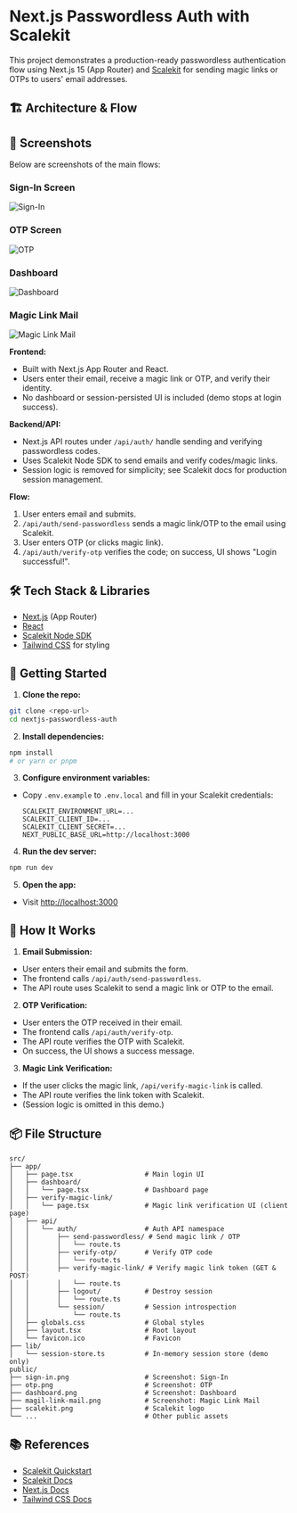 # Next.js Passwordless Auth with Scalekit

This project demonstrates a production-ready passwordless authentication flow using Next.js 15 (App Router) and [Scalekit](https://scalekit.com) for sending magic links or OTPs to users' email addresses.

## 🏗️ Architecture & Flow

## 📸 Screenshots

Below are screenshots of the main flows:

### Sign-In Screen
![Sign-In](public/sign-in.png)

### OTP Screen
![OTP](public/otp.png)


### Dashboard
![Dashboard](public/dashboard.png)

### Magic Link Mail
![Magic Link Mail](public/magil-link-mail.png)

**Frontend:**

- Built with Next.js App Router and React.
- Users enter their email, receive a magic link or OTP, and verify their identity.
- No dashboard or session-persisted UI is included (demo stops at login success).

**Backend/API:**

- Next.js API routes under `/api/auth/` handle sending and verifying passwordless codes.
- Uses Scalekit Node SDK to send emails and verify codes/magic links.
- Session logic is removed for simplicity; see Scalekit docs for production session management.

**Flow:**

1. User enters email and submits.
2. `/api/auth/send-passwordless` sends a magic link/OTP to the email using Scalekit.
3. User enters OTP (or clicks magic link).
4. `/api/auth/verify-otp` verifies the code; on success, UI shows "Login successful!".

## 🛠️ Tech Stack & Libraries

- [Next.js](https://nextjs.org/) (App Router)
- [React](https://react.dev/)
- [Scalekit Node SDK](https://www.npmjs.com/package/@scalekit-sdk/node)
- [Tailwind CSS](https://tailwindcss.com/) for styling

## 🚀 Getting Started

1. **Clone the repo:**

 ```bash
 git clone <repo-url>
 cd nextjs-passwordless-auth
 ```

2. **Install dependencies:**

 ```bash
 npm install
 # or yarn or pnpm
 ```

3. **Configure environment variables:**

- Copy `.env.example` to `.env.local` and fill in your Scalekit credentials:

   ```env
   SCALEKIT_ENVIRONMENT_URL=...
   SCALEKIT_CLIENT_ID=...
   SCALEKIT_CLIENT_SECRET=...
   NEXT_PUBLIC_BASE_URL=http://localhost:3000
   ```

4. **Run the dev server:**

 ```bash
 npm run dev
 ```

5. **Open the app:**

- Visit [http://localhost:3000](http://localhost:3000)

## 📝 How It Works

1. **Email Submission:**

- User enters their email and submits the form.
- The frontend calls `/api/auth/send-passwordless`.
- The API route uses Scalekit to send a magic link or OTP to the email.

2. **OTP Verification:**

- User enters the OTP received in their email.
- The frontend calls `/api/auth/verify-otp`.
- The API route verifies the OTP with Scalekit.
- On success, the UI shows a success message.

3. **Magic Link Verification:**

- If the user clicks the magic link, `/api/verify-magic-link` is called.
- The API route verifies the link token with Scalekit.
- (Session logic is omitted in this demo.)

## 📦 File Structure

```
src/
├── app/
│   ├── page.tsx                  # Main login UI
│   ├── dashboard/
│   │   └── page.tsx              # Dashboard page
│   ├── verify-magic-link/
│   │   └── page.tsx              # Magic link verification UI (client page)
│   ├── api/
│   │   └── auth/                 # Auth API namespace
│   │       ├── send-passwordless/ # Send magic link / OTP
│   │       │   └── route.ts
│   │       ├── verify-otp/       # Verify OTP code
│   │       │   └── route.ts
│   │       ├── verify-magic-link/ # Verify magic link token (GET & POST)
│   │       │   └── route.ts
│   │       ├── logout/           # Destroy session
│   │       │   └── route.ts
│   │       └── session/          # Session introspection
│   │           └── route.ts
│   ├── globals.css               # Global styles
│   ├── layout.tsx                # Root layout
│   └── favicon.ico               # Favicon
├── lib/
│   └── session-store.ts          # In-memory session store (demo only)
public/
├── sign-in.png                   # Screenshot: Sign-In
├── otp.png                       # Screenshot: OTP
├── dashboard.png                 # Screenshot: Dashboard
├── magil-link-mail.png           # Screenshot: Magic Link Mail
├── scalekit.png                  # Scalekit logo
└── ...                           # Other public assets
```

## 📚 References

- [Scalekit Quickstart](https://docs.scalekit.com/passwordless/quickstart/)
- [Scalekit Docs](https://docs.scalekit.com/)
- [Next.js Docs](https://nextjs.org/docs)
- [Tailwind CSS Docs](https://tailwindcss.com/docs)
